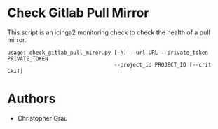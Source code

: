 # Check Gitlab Pull Mirror

This script is an icinga2 monitoring check to check the health of a pull mirror.

```
usage: check_gitlab_pull_miror.py [-h] --url URL --private_token PRIVATE_TOKEN
                                  --project_id PROJECT_ID [--crit CRIT]
```

# Authors

- Christopher Grau
